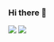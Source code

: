 ### Hi there 👋

![](https://raw.githubusercontent.com/manhleodz/github-stats/master/generated/overview.svg#gh-dark-mode-only)
![](https://raw.githubusercontent.com/manhleodz/github-stats/master/generated/overview.svg#gh-light-mode-only)
<!--
**manhleodz/manhleodz** is a ✨ _special_ ✨ repository because its `README.md` (this file) appears on your GitHub profile.

Here are some ideas to get you started:

- 🔭 I’m currently working on ...
- 🌱 I’m currently learning ...
- 👯 I’m looking to collaborate on ...
- 🤔 I’m looking for help with ...
- 💬 Ask me about ...
- 📫 How to reach me: ...
- 😄 Pronouns: ...
- ⚡ Fun fact: ...
-->

